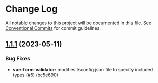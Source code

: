 # Change Log

All notable changes to this project will be documented in this file.
See [Conventional Commits](https://conventionalcommits.org) for commit guidelines.

## [1.1.1](https://github.com/convidera/frontend-kit/compare/@convidera-team/vue-form-validator@1.1.0...@convidera-team/vue-form-validator@1.1.1) (2023-05-11)


### Bug Fixes

* **vue-form-validator:** modifies tsconfig.json file to specify included types ([#5](https://github.com/convidera/frontend-kit/issues/5)) ([bc5e690](https://github.com/convidera/frontend-kit/commit/bc5e6902d15182b259e526ce2d48d2327028aff7))
